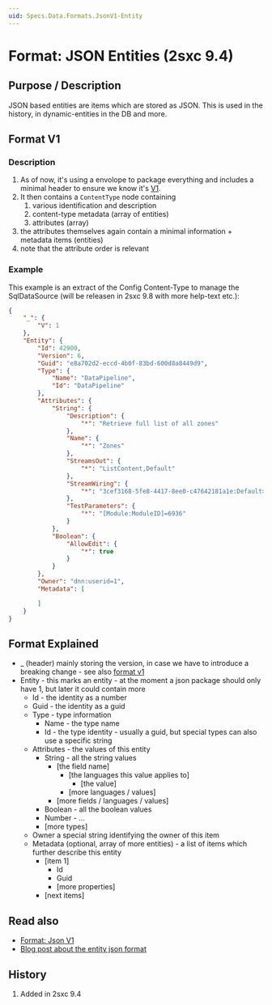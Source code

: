 ```yaml
---
uid: Specs.Data.Formats.JsonV1-Entity
---
```


# Format: JSON Entities (2sxc 9.4) 

## Purpose / Description
JSON based entities are items which are stored as JSON. This is used in the history, in dynamic-entities in the DB and more. 

## Format V1
### Description
1. As of now, it's using a envolope to package everything and includes a minimal header to ensure we know it's [V1](xref:Specs.Data.Formats.JsonV1). 
2. It then contains a `ContentType` node containing 
   1. various identification and description
   1. content-type metadata (array of entities) 
   1. attributes (array)
3. the attributes themselves again contain a minimal information + metadata items (entities)
4. note that the attribute order is relevant

### Example
This example is an extract of the Config Content-Type to manage the SqlDataSource (will be releasen in 2sxc 9.8 with more help-text etc.):

```json
{
    "_": {
        "V": 1
    },
    "Entity": {
        "Id": 42900,
        "Version": 6,
        "Guid": "e8a702d2-eccd-4b0f-83bd-600d8a8449d9",
        "Type": {
            "Name": "DataPipeline",
            "Id": "DataPipeline"
        },
        "Attributes": {
            "String": {
                "Description": {
                    "*": "Retrieve full list of all zones"
                },
                "Name": {
                    "*": "Zones"
                },
                "StreamsOut": {
                    "*": "ListContent,Default"
                },
                "StreamWiring": {
                    "*": "3cef3168-5fe8-4417-8ee0-c47642181a1e:Default>Out:Default"
                },
                "TestParameters": {
                    "*": "[Module:ModuleID]=6936"
                }
            },
            "Boolean": {
                "AllowEdit": {
                    "*": true
                }
            }
        },
        "Owner": "dnn:userid=1",
        "Metadata": [

        ]
    }
}
```

## Format Explained

* _ (header) mainly storing the version, in case we have to introduce a breaking change - see also [format v1](xref:Specs.Data.Formats.JsonV1)
* Entity - this marks an entity - at the moment a json package should only have 1, but later it could contain more
  * Id - the identity as a number
  * Guid - the identity as a guid
  * Type - type information
    * Name - the type name
    * Id - the type identity - usually a guid, but special types can also use a specific string
  * Attributes - the values of this entity
    * String - all the string values
      * [the field name]
        * [the languages this value applies to]
          * [the value]
        * [more languages / values]
      * [more fields / languages / values]
    * Boolean - all the boolean values
    * Number - ...
    * [more types]
  * Owner a special string identifying the owner of this item
  * Metadata (optional, array of more entities) - a list of items which further describe this entity
    * [item 1]
      * Id
      * Guid
      * [more properties]
    * [next items]


## Read also

* [Format: Json V1](xref:Specs.Data.Formats.JsonV1)
* [Blog post about the entity json format](https://2sxc.org/en/blog/post/deep-dive-json-stored-content-items-entities)

## History
[//]: # "If possible, tell when it was added or modified strongly"

1. Added in 2sxc 9.4
